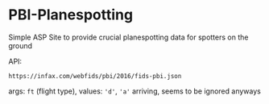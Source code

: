 # PBI-Planespotting
Simple ASP Site to provide crucial planespotting data for spotters on the ground

API:
```
https://infax.com/webfids/pbi/2016/fids-pbi.json
```
args: `ft` (flight type), values: `'d'`, `'a'` arriving, seems to be ignored anyways